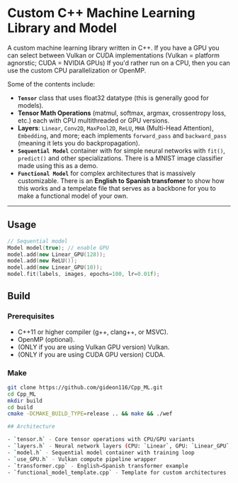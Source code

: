 # Custom C++ Machine Learning Library and Model

A custom machine learning library written in C++.
If you have a GPU you can select between Vulkan or CUDA implementations (Vulkan = platform agnorstic; CUDA = NVIDIA GPUs)
If you'd rather run on a CPU, then you can use the custom CPU parallelization or OpenMP.

Some of the contents include:

* **`Tensor`** class that uses float32 datatype (this is generally good for models).
* **Tensor Math Operations** (matmul, softmax, argmax, crossentropy loss, etc.) each with CPU multithreaded or GPU versions.
* **Layers**: `Linear`, `Conv2D`, `MaxPool2D`, `ReLU`, `MHA` (Multi-Head Attention), `Embedding`, and more; each implements `forward_pass` and `backward_pass` (meaning it lets you do backpropagation).
* **`Sequential Model`** container with for simple neural networks with `fit()`, `predict()` and other specializations. There is a MNIST image classifier made using this as a demo.
* **`Functional Model`** for complex architectures that is massively customizable. There is an **English to Spanish transfomer** to show how this works and a tempelate file that serves as a backbone for you to make a functional model of your own.
---

## Usage

```cpp
// Sequential model
Model model(true); // enable GPU
model.add(new Linear_GPU(128));
model.add(new ReLU());
model.add(new Linear_GPU(10));
model.fit(labels, images, epochs=100, lr=0.01f);
```

## Build

### Prerequisites

* C++11 or higher compiler (g++, clang++, or MSVC).
* OpenMP (optional).
* (ONLY if you are using Vulkan GPU version) Vulkan.
* (ONLY if you are using CUDA GPU version) CUDA.

### Make

```bash
git clone https://github.com/gideon116/Cpp_ML.git
cd Cpp_ML
mkdir build
cd build
cmake -DCMAKE_BUILD_TYPE=release .. && make && ./wef

## Architecture

- `tensor.h` - Core tensor operations with CPU/GPU variants
- `layers.h` - Neural network layers (CPU: `Linear`, GPU: `Linear_GPU`, `Conv2D_GPU`, etc.)  
- `model.h` - Sequential model container with training loop
- `use_GPU.h` - Vulkan compute pipeline wrapper
- `transformer.cpp` - English→Spanish transformer example
- `functional_model_template.cpp` - Template for custom architectures